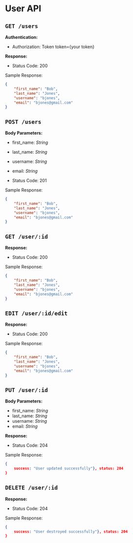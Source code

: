 # User API

## `GET /users`

**Authentication:**

- Authorization: Token token={your token}

**Response:**
- Status Code: 200

Sample Response: 

```json
{
	"first_name": "Bob",
	"last_name": "Jones",
	"username": "bjones",
	"email": "bjones@gmail.com"
}
```

## `POST /users`

**Body Parameters:** 

- first_name: *String*
- last_name: *String*
- username: *String*
- email: *String*

- Status Code: 201

Sample Response: 

```json
{
	"first_name": "Bob",
	"last_name": "Jones",
	"username": "bjones",
	"email": "bjones@gmail.com"
}
```

## `GET /user/:id`

**Response:**
- Status Code: 200

Sample Response: 

```json
{
	"first_name": "Bob",
	"last_name": "Jones",
	"username": "bjones",
	"email": "bjones@gmail.com"
}
```


## `EDIT /user/:id/edit`

**Response:**
- Status Code: 200

Sample Response: 

```json
{
	"first_name": "Bob",
	"last_name": "Jones",
	"username": "bjones",
	"email": "bjones@gmail.com"
}
```

## `PUT /user/:id`

**Body Parameters:** 

- first_name: *String*
- last_name: *String*
- username: *String*
- email: *String*


**Response:**
- Status Code: 204

Sample Response: 

```json
{
	success: "User updated successfully"}, status: 204
}
```

## `DELETE /user/:id`

**Response:**
- Status Code: 204

Sample Response: 

```json
{
	success: "User destroyed successfully"}, status: 204
}
```